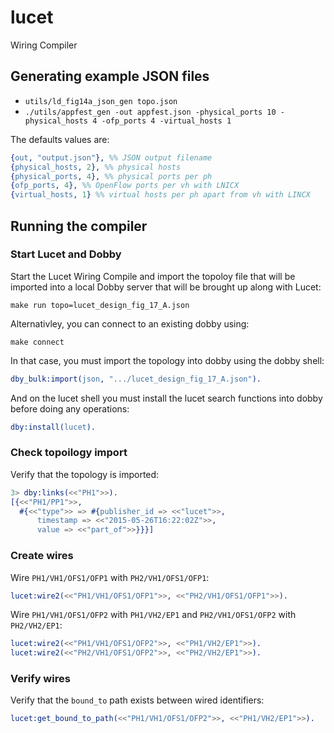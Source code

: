 # lucet #

Wiring Compiler

## Generating example JSON files ##

- `utils/ld_fig14a_json_gen topo.json`
- `./utils/appfest_gen -out appfest.json -physical_ports 10 -physical_hosts 4 -ofp_ports 4 -virtual_hosts 1`

The defaults values are:

```erlang
{out, "output.json"}, %% JSON output filename
{physical_hosts, 2}, %% physical hosts
{physical_ports, 4}, %% physical ports per ph
{ofp_ports, 4}, %% OpenFlow ports per vh with LNICX
{virtual_hosts, 1} %% virtual hosts per ph apart from vh with LINCX
```

## Running the compiler ##

### Start Lucet and Dobby
Start the Lucet Wiring Compile and import the topoloy file that will
be imported into a local Dobby server that will be brought up along with Lucet:

`make run topo=lucet_design_fig_17_A.json`

Alternativley, you can connect to an existing dobby using:

`make connect`

In that case, you must import the topology into dobby using the dobby shell:

```erlang
dby_bulk:import(json, ".../lucet_design_fig_17_A.json").
```

And on the lucet shell you must install the lucet search functions into dobby before doing any operations:

```erlang
dby:install(lucet).
```

### Check topoilogy import

Verify that the topology is imported:

```erlang
3> dby:links(<<"PH1">>).
[{<<"PH1/PP1">>,
  #{<<"type">> => #{publisher_id => <<"lucet">>,
      timestamp => <<"2015-05-26T16:22:02Z">>,
      value => <<"part_of">>}}}]
```

### Create wires

Wire `PH1/VH1/OFS1/OFP1` with `PH2/VH1/OFS1/OFP1`:

```erlang
lucet:wire2(<<"PH1/VH1/OFS1/OFP1">>, <<"PH2/VH1/OFS1/OFP1">>).
```

Wire `PH1/VH1/OFS1/OFP2` with `PH1/VH2/EP1` and `PH2/VH1/OFS1/OFP2` with `PH2/VH2/EP1`:

```erlang
lucet:wire2(<<"PH1/VH1/OFS1/OFP2">>, <<"PH1/VH2/EP1">>).
lucet:wire2(<<"PH2/VH1/OFS1/OFP2">>, <<"PH2/VH2/EP1">>).
```

### Verify wires

Verify that the `bound_to` path exists between wired identifiers:

```erlang
lucet:get_bound_to_path(<<"PH1/VH1/OFS1/OFP2">>, <<"PH1/VH2/EP1">>).
```

